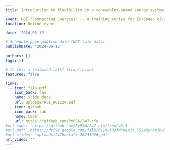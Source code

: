 ```yaml
---
title: Introduction to flexibility in a renewables-based energy system and 24/7 carbon free energy matching

event: RGI "Connecting Energies" -- a training series for European civil society
location: Online event

date: '2024-06-12'

# Schedule page publish date (NOT talk date).
publishDate: '2024-06-12'

authors: []
tags: []

# Is this a featured talk? (true/false)
featured: false

links:
  - icon: file-pdf
    icon_pack: fas
    name: Slide deck
    url: uploads/RGI_061224.pdf
  - icon: github
    icon_pack: fab
    name: Code
    url: https://github.com/PyPSA/247-cfe
#url_code: 'https://github.com/PyPSA/247-cfe/tree/v0.3'
#url_pdf: 'https://drive.google.com/file/d/1MuAU3fNP0azio_lSSm5yrkmjhyD2X3YH/view?usp=sharing'
#url_slides: 'uploads/247Hubtalk_20231026.pdf'
url_video: ''
---
```


